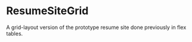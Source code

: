 # ResumeSiteGrid
A grid-layout version of the prototype resume site done previously in flex tables.
